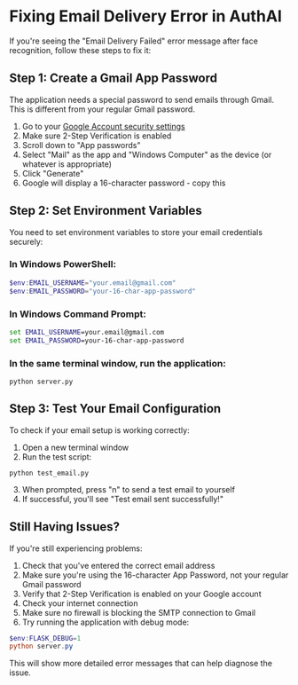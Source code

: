 # Fixing Email Delivery Error in AuthAI

If you're seeing the "Email Delivery Failed" error message after face recognition, follow these steps to fix it:

## Step 1: Create a Gmail App Password

The application needs a special password to send emails through Gmail. This is different from your regular Gmail password.

1. Go to your [Google Account security settings](https://myaccount.google.com/security)
2. Make sure 2-Step Verification is enabled
3. Scroll down to "App passwords"
4. Select "Mail" as the app and "Windows Computer" as the device (or whatever is appropriate)
5. Click "Generate"
6. Google will display a 16-character password - copy this

## Step 2: Set Environment Variables

You need to set environment variables to store your email credentials securely:

### In Windows PowerShell:
```powershell
$env:EMAIL_USERNAME="your.email@gmail.com"
$env:EMAIL_PASSWORD="your-16-char-app-password"
```

### In Windows Command Prompt:
```cmd
set EMAIL_USERNAME=your.email@gmail.com
set EMAIL_PASSWORD=your-16-char-app-password
```

### In the same terminal window, run the application:
```
python server.py
```

## Step 3: Test Your Email Configuration

To check if your email setup is working correctly:

1. Open a new terminal window
2. Run the test script:
```
python test_email.py
```
3. When prompted, press "n" to send a test email to yourself
4. If successful, you'll see "Test email sent successfully!"

## Still Having Issues?

If you're still experiencing problems:

1. Check that you've entered the correct email address
2. Make sure you're using the 16-character App Password, not your regular Gmail password
3. Verify that 2-Step Verification is enabled on your Google account
4. Check your internet connection
5. Make sure no firewall is blocking the SMTP connection to Gmail
6. Try running the application with debug mode:
```powershell
$env:FLASK_DEBUG=1
python server.py
```

This will show more detailed error messages that can help diagnose the issue. 